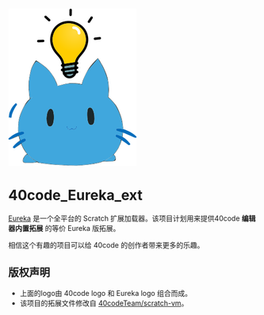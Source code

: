 ![40code_Eureka_ext项目的logo](./assets/40code_Eureka_ext.svg)

# 40code_Eureka_ext
[Eureka](https://github.com/EurekaScratch/eureka-loader/blob/trunk/README-zh_CN.md) 是一个全平台的 Scratch 扩展加载器。该项目计划用来提供40code **编辑器内置拓展** 的等价 Eureka 版拓展。  

相信这个有趣的项目可以给 40code 的创作者带来更多的乐趣。

## 版权声明
 - 上面的logo由 40code logo 和 Eureka logo 组合而成。
 - 该项目的拓展文件修改自 [40codeTeam/scratch-vm](https://github.com/40codeTeam/scratch-vm/tree/develop/src/extensions)。
